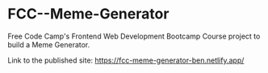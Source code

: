 # FCC--Meme-Generator
 Free Code Camp's Frontend Web Development Bootcamp Course project to build a Meme Generator.

Link to the published site: https://fcc-meme-generator-ben.netlify.app/
